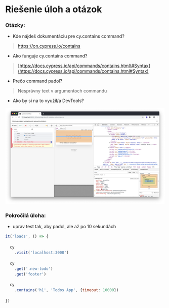 # Riešenie úloh a otázok

### Otázky:

* Kde nájdeš dokumentáciu pre cy.contains command?

> https://on.cypress.io/contains

* Ako funguje cy.contains command?

> [https://docs.cypress.io/api/commands/contains.html\#Syntax](https://docs.cypress.io/api/commands/contains.html#Syntax)

* Prečo command padol?

> Nesprávny text v argumentoch commandu

* Ako by si na to využil/a DevTools?

![](../../.gitbook/assets/snimka-obrazovky-2019-12-04-o-0.05.17.png)

### Pokročilá úloha:

* uprav test tak, aby padol, ale až po 10 sekundách

```javascript
it('loads', () => {

  cy
    .visit('localhost:3000')

  cy
    .get('.new-todo')
    .get('footer')

  cy
    .contains('h1', 'Todos App', {timeout: 10000})

})
```



